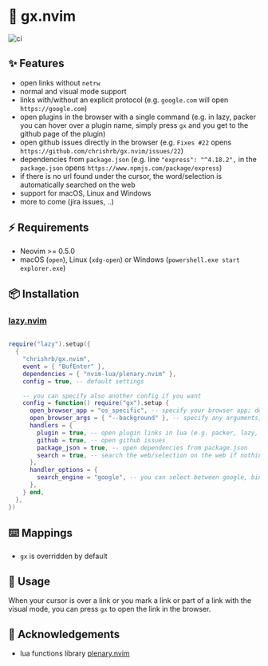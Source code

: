 # 🔗 gx.nvim

![ci](https://github.com/chrishrb/gx.nvim/actions/workflows/ci.yml/badge.svg)

## ✨ Features

* open links without `netrw`
* normal and visual mode support
* links with/without an explicit protocol (e.g. `google.com` will open `https://google.com`)
* open plugins in the browser with a single command (e.g. in lazy, packer you can hover over a plugin name, simply press `gx` and you get to the github page of the plugin)
* open github issues directly in the browser (e.g. `Fixes #22` opens `https://github.com/chrishrb/gx.nvim/issues/22`)
* dependencies from `package.json` (e.g. line `"express": "^4.18.2",` in the `package.json` opens `https://www.npmjs.com/package/express`)
* if there is no url found under the cursor, the word/selection is automatically searched on the web
* support for macOS, Linux and Windows
* more to come (jira issues, ..)

## ⚡️ Requirements

* Neovim >= 0.5.0
* macOS (`open`), Linux (`xdg-open`) or Windows (`powershell.exe start explorer.exe`)

## 📦 Installation

### [lazy.nvim](https://github.com/folke/lazy.nvim)

```lua

require("lazy").setup({
  {
    "chrishrb/gx.nvim",
    event = { "BufEnter" },
    dependencies = { "nvim-lua/plenary.nvim" },
    config = true, -- default settings

    -- you can specify also another config if you want
    config = function() require("gx").setup {
      open_browser_app = "os_specific", -- specify your browser app; default for macOS is "open", Linux "xdg-open" and Windows "powershell.exe"
      open_browser_args = { "--background" }, -- specify any arguments, such as --background for macOS' "open".
      handlers = {
        plugin = true, -- open plugin links in lua (e.g. packer, lazy, ..)
        github = true, -- open github issues
        package_json = true, -- open dependencies from package.json
        search = true, -- search the web/selection on the web if nothing else is found
      },
      handler_options = {
        search_engine = "google", -- you can select between google, bing and duckduckgo
      },
    } end,
  },
})
```

## ⌨️ Mappings

* `gx` is overridden by default

## 🚀 Usage

When your cursor is over a link or you mark a link or part of a link with the visual mode, you can press `gx` to open the link in the browser.

## 📄 Acknowledgements

* lua functions library [plenary.nvim](https://github.com/nvim-lua/plenary.nvim)
